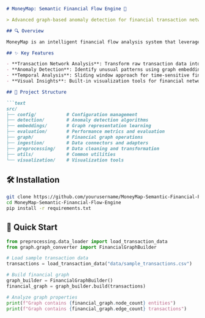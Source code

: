 ```markdown
# MoneyMap: Semantic Financial Flow Engine 🚀

> Advanced graph-based anomaly detection for financial transaction networks

## 🔍 Overview

MoneyMap is an intelligent financial flow analysis system that leverages graph machine learning to detect suspicious transaction patterns and potential fraud in complex financial networks.

## ✨ Key Features

- **Transaction Network Analysis**: Transform raw transaction data into meaningful financial graphs
- **Anomaly Detection**: Identify unusual patterns using graph embedding techniques
- **Temporal Analysis**: Sliding window approach for time-sensitive financial flows
- **Visual Insights**: Built-in visualization tools for financial network exploration

## 📂 Project Structure

```text
src/
├── config/           # Configuration management
├── detection/        # Anomaly detection algorithms
├── embeddings/       # Graph representation learning
├── evaluation/       # Performance metrics and evaluation
├── graph/            # Financial graph operations
├── ingestion/        # Data connectors and adapters
├── preprocessing/    # Data cleaning and transformation
├── utils/            # Common utilities
└── visualization/    # Visualization tools
```
## 🛠️ Installation

```bash
git clone https://github.com/yourusername/MoneyMap-Semantic-Financial-Flow-Engine.git
cd MoneyMap-Semantic-Financial-Flow-Engine
pip install -r requirements.txt
```

## 🚀 Quick Start

```python
from preprocessing.data_loader import load_transaction_data
from graph.graph_converter import FinancialGraphBuilder

# Load sample transaction data
transactions = load_transaction_data("data/sample_transactions.csv")

# Build financial graph
graph_builder = FinancialGraphBuilder()
financial_graph = graph_builder.build(transactions)

# Analyze graph properties
print(f"Graph contains {financial_graph.node_count} entities")
print(f"Graph contains {financial_graph.edge_count} transactions")
```

